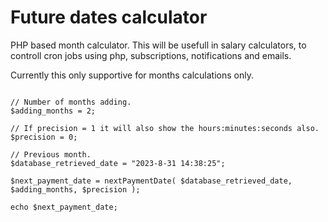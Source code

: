 # Future dates calculator

PHP based month calculator. This will be usefull in salary calculators, to controll cron jobs using php, subscriptions, notifications and emails.

Currently this only supportive for months calculations only.

```

// Number of months adding.
$adding_months = 2;

// If precision = 1 it will also show the hours:minutes:seconds also.
$precision = 0;

// Previous month.
$database_retrieved_date = "2023-8-31 14:38:25";

$next_payment_date = nextPaymentDate( $database_retrieved_date, $adding_months, $precision );

echo $next_payment_date;

```